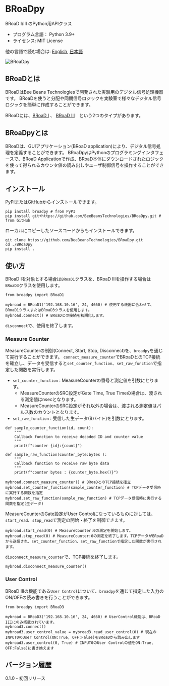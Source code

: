 # BRoaDpy

BRoaD I/III のPython用APIクラス

* プログラム言語： Python 3.9+
* ライセンス: MIT License

他の言語で読む場合は: [English](README.md), [日本語](README.ja.md)

![BRoaDpy](src/broadpy/docs/images/broadpy.png)


## BRoaDとは

BRoaDはBee Beans Technologiesで開発された実験用のデジタル信号処理機器です。
BRoaDを使うと分配や同期信号ロジックを実験室で様々なデジタル信号ロジックを簡単に作成することができます。


BRoaDには、[BRoaD I](https://www.bbtech.co.jp/products/broad-1-new/) 、 [BRoaD III](https://www.bbtech.co.jp/products/broad-v3/)　という2つのタイプがあります。


## BRoaDpyとは

BRoaDは、GUIアプリケーション(BRoaD application)により、デジタル信号処理を定義することができます。
BRoaDpyはPythonのプログラミングインタフェースで、BRoaD Applicationで作成、BRoaD本体にダウンロードされたロジックを使って得られるカウンタ値の読み出しやユーザ制御信号を操作することができます。

## インストール

PyPIまたはGitHubからインストールできます。

```
pip install broadpy # from PyPI
pip install git+https://github.com/BeeBeansTechnologies/BRoaDpy.git # from GitHub
```

ローカルにコピーしたソースコードからもインストールできます。

```
git clone https://github.com/BeeBeansTechnologies/BRoaDpy.git
cd ./BRoaDpy
pip install .
```

##  使い方
BRoaD Iを対象とする場合は`BRoaD1`クラスを、BRoaD IIIを操作する場合は`BRoaD3`クラスを使用します。

```
from broadpy import BRoaD1

mybroad = BRoaD1('192.168.10.16', 24, 4660) # 使用する機器に合わせて、BRoaD1クラスまたはBRoaD3クラスを使用します。
mybroad.connect() # BRoaDとの接続を初期化します。
```

`disconnect`で、使用を終了します。


### Measure Counter
MeasureCounterの制御(Connect, Start, Stop, Disconnect)を、`broadpy`を通じて実行することができます。
`connect_measure_counter`でBRoaDとのTCP接続を確立し、データを受信すると`set_counter_function`、`set_raw_function`で指定した関数を実行します。
* `set_counter_function` : MeasureCounterの番号と測定値を引数にとります。
    * MeasureCounterのSRC設定がGate Time, True Timeの場合は、渡される測定値はnsecとなります。
    * MeasureCounterのSRC設定がそれ以外の場合は、渡される測定値はパルス数のカウントとなります。
* `set_raw_function` : 受信した生データ(8バイト)を引数にとります。

```
def sample_counter_function(id, count):
    """
    Callback function to receive decoded ID and counter value
    """
    print(f"counter {id}:{count}")

def sample_raw_function(counter_byte:bytes ):
    """
    Callback function to receive raw byte data
    """
    print(f"counter bytes : {counter_byte.hex()}")

mybroad.connect_measure_counter() # BRoaDとのTCP接続を確立
mybroad.set_counter_function(sample_counter_function) # TCPデータ受信時に実行する関数を指定
mybroad.set_raw_function(sample_raw_function) # TCPデータ受信時に実行する関数を指定(生データ)
```

MeasureCounterのGate設定がUser Controlになっているものに対しては、`start_read`、`stop_read`で測定の開始・終了を制御できます。
```
mybroad.start_read(0) # MeasureCounter:0の測定を開始します。
mybroad.stop_read(0) # MeasureCounter:0の測定を終了します。TCPデータがBRoaDから送信され、set_counter_function、set_raw_functionで指定した関数が実行されます。
```

`disconnect_measure_counter`で、TCP接続を終了します。

```
mybroad.disconnect_measure_counter()
```


### User Control
BRoaD IIIの機能である`User Control`について、`broadpy`を通じて指定した入力のON/OFFの読み書きを行うことができます。

```
from broadpy import BRoaD3

mybroad = BRoaD3('192.168.10.16', 24, 4660) # UserControl機能は、BRoaD IIIにのみ搭載されています。
mybroad3.connect()
mybroad3.user_control_value = mybroad3.read_user_control(0) # 現在のINPUT0のUser Control(ON:True, OFF:False)をBRoaDから読み出します
mybroad3.user_control(0, True) # INPUT0のUser Controlの値をON:True, OFF:False)に書き換えます

```

## バージョン履歴

0.1.0 - 初回リリース